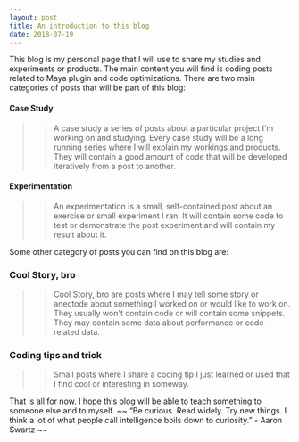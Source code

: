 ```yaml
---
layout: post
title: An introduction to this blog
date: 2018-07-19 
---
```


This blog is my personal page that I will use to share my studies and experiments or products.
The main content you will find is coding posts related to Maya plugin and code optimizations.
There are two main categories of posts that will be part of this blog:


#### Case Study

>> A case study a series of posts about a particular project I'm working on and studying.
>> Every case study will be a long running series where I will explain my workings and products.
>> They will contain a good amount of code that will be developed iteratively from a post to another.

#### Experimentation

>> An experimentation is a small, self-contained post about an exercise or small experiment I ran.
>> It will contain some code to test or demonstrate the post experiment and will contain my result about it.

Some other category of posts you can find on this blog are:

### Cool Story, bro

>> Cool Story, bro are posts where I may tell some story or anectode about something I worked on or would like to work on.
>> They usually won't contain code or will contain some snippets. They may contain some data about performance or code-related data.

### Coding tips and trick

>> Small posts where I share a coding tip I just learned or used that I find cool or interesting in someway.


That is all for now. I hope this blog will be able to teach something to someone else and to myself.
~~
“Be curious. Read widely. Try new things. I think a lot of what people call intelligence boils down to curiosity.” - Aaron Swartz
~~
